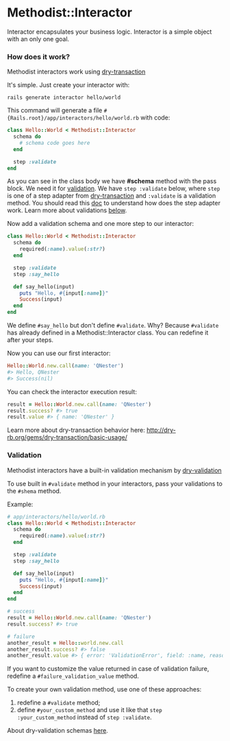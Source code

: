 # Methodist::Interactor
Interactor encapsulates your business logic. Interactor is a simple object with an
only one goal.

### How does it work?

Methodist interactors work using
[dry-transaction](https://github.com/dry-rb/dry-transaction)

It's simple. Just create your interactor with:
```
rails generate interactor hello/world
```
This command will generate a file `#{Rails.root}/app/interactors/hello/world.rb` with code:

```ruby
class Hello::World < Methodist::Interactor
  schema do
    # schema code goes here
  end

  step :validate
end
```

As you can see in the class body we have __#schema__ method with the pass block.
We need it for [validation](#validation). We have `step :validate` below, where `step` is one of a step adapter from
[dry-transaction](https://github.com/dry-rb/dry-transaction) and `:validate` is a validation method.
You should read this [doc](http://dry-rb.org/gems/dry-transaction/step-adapters/) to
understand how does the step adapter work. Learn more about validations [below](#validation).

Now add a validation schema and one more step to our interactor:
```ruby
class Hello::World < Methodist::Interactor
  schema do
    required(:name).value(:str?)
  end

  step :validate
  step :say_hello

  def say_hello(input)
    puts "Hello, #{input[:name]}"
    Success(input)
  end
end
```
We define `#say_hello` but don't define `#validate`. Why? Because `#validate` has already defined in a
Methodist::Interactor class. You can redefine it after your steps.

Now you can use our first interactor:
```ruby
Hello::World.new.call(name: 'QNester')
#> Hello, QNester
#> Success(nil)
```

You can check the interactor execution result:
```ruby
result = Hello::World.new.call(name: 'QNester')
result.success? #> true
result.value #> { name: 'QNester' }
```

Learn more about dry-transaction behavior here:
http://dry-rb.org/gems/dry-transaction/basic-usage/

### Validation

Methodist interactors have a built-in validation mechanism by
[dry-validation](https://github.com/dry-rb/dry-validation)

To use built in `#validate` method in your interactors, pass your validations to the `#shema` method.

Example:

```ruby
# app/interactors/hello/world.rb
class Hello::World < Methodist::Interactor
  schema do
    required(:name).value(:str?)
  end

  step :validate
  step :say_hello

  def say_hello(input)
    puts "Hello, #{input[:name]}"
    Success(input)
  end
end

# success
result = Hello::World.new.call(name: 'QNester')
result.success? #> true

# failure
another_result = Hello::world.new.call
another_result.success? #> false
another_result.value #> { error: 'ValidationError', field: :name, reason: 'name: must exists' }
```

If you want to customize the value returned in case of validation failure, redefine a `#failure_validation_value` method.

To create your own validation method, use one of these approaches:

1) redefine a `#validate` method;
2) define `#your_custom_method` and use it like that `step :your_custom_method` instead of `step :validate`.

About dry-validation schemas
[here](http://dry-rb.org/gems/dry-validation/).

